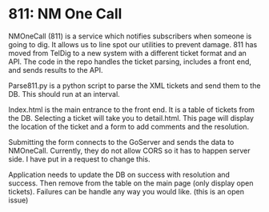 # 811: NM One Call

NMOneCall (811) is a service which notifies subscribers when someone is going to dig. It allows us to line spot our utilities to prevent damage. 811 has moved from TelDig to a new system with a different ticket format and an API. The code in the repo handles the ticket parsing, includes a front end, and sends results to the API.

Parse811.py is a python script to parse the XML tickets and send them to the DB. This should run at an interval.

Index.html is the main entrance to the front end. It is a table of tickets from the DB. Selecting a ticket will take you to detail.html. This page will display the location of the ticket and a form to add comments and the resolution.

Submitting the form connects to the GoServer and sends the data to NMOneCall. Currently, they do not allow CORS so it has to happen server side. I have put in a request to change this.

Application needs to update the DB on success with resolution and success. Then remove from the table on the main page (only display open tickets). Failures can be handle any way you would like. (this is an open issue)
